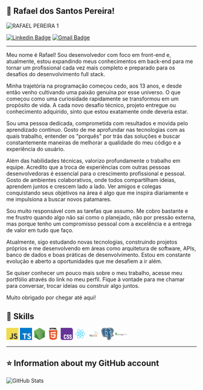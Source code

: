 ## 🔵 <strong>Rafael dos Santos Pereira!</strong>

![RAFAEL PEREIRA 1](https://github.com/user-attachments/assets/bd7b814f-679a-4d5b-884b-ee2e6bcf55a1)

[![Linkedin Badge](https://img.shields.io/badge/-Rafael%20Pereira-00875f?style=flat-square&logo=Linkedin&logoColor=white&link=https://www.linkedin.com/in/rafaellppereira/)](https://www.linkedin.com/in/rafaellppereira/) 
[![Gmail Badge](https://img.shields.io/badge/-rafael@rpdesenvolvimentos.com.br-00875f?style=flat-square&logo=Gmail&logoColor=white&link=mailto:rafael@rpdesenvolvimentos.com.br)](mailto:rafael@rpdesenvolvimentos.com.br)

----

Meu nome é Rafael! Sou desenvolvedor com foco em front-end e, atualmente, estou expandindo meus conhecimentos em back-end para me tornar um profissional cada vez mais completo e preparado para os desafios do desenvolvimento full stack.

Minha trajetória na programação começou cedo, aos 13 anos, e desde então venho cultivando uma paixão genuína por esse universo. O que começou como uma curiosidade rapidamente se transformou em um propósito de vida. A cada novo desafio técnico, projeto entregue ou conhecimento adquirido, sinto que estou exatamente onde deveria estar.

Sou uma pessoa dedicada, comprometida com resultados e movida pelo aprendizado contínuo. Gosto de me aprofundar nas tecnologias com as quais trabalho, entender os "porquês" por trás das soluções e buscar constantemente maneiras de melhorar a qualidade do meu código e a experiência do usuário.

Além das habilidades técnicas, valorizo profundamente o trabalho em equipe. Acredito que a troca de experiências com outras pessoas desenvolvedoras é essencial para o crescimento profissional e pessoal. Gosto de ambientes colaborativos, onde todos compartilham ideias, aprendem juntos e crescem lado a lado. Ver amigos e colegas conquistando seus objetivos na área é algo que me inspira diariamente e me impulsiona a buscar novos patamares.

Sou muito responsável com as tarefas que assumo. Me cobro bastante e me frustro quando algo não sai como o planejado, não por pressão externa, mas porque tenho um compromisso pessoal com a excelência e a entrega de valor em tudo que faço.

Atualmente, sigo estudando novas tecnologias, construindo projetos próprios e me desenvolvendo em áreas como arquitetura de software, APIs, banco de dados e boas práticas de desenvolvimento. Estou em constante evolução e aberto a oportunidades que me desafiem a ir além.

Se quiser conhecer um pouco mais sobre o meu trabalho, acesse meu portfólio através do link no meu perfil. Fique à vontade para me chamar para conversar, trocar ideias ou construir algo juntos.

Muito obrigado por chegar até aqui!

## 🚀 Skills

<code><img height="32" src="https://raw.githubusercontent.com/github/explore/80688e429a7d4ef2fca1e82350fe8e3517d3494d/topics/javascript/javascript.png" alt="Javascript"/></code>
<code><img height="32" src="https://raw.githubusercontent.com/github/explore/80688e429a7d4ef2fca1e82350fe8e3517d3494d/topics/typescript/typescript.png" alt="Typescript"/></code>
<code><img height="32" src="https://raw.githubusercontent.com/github/explore/80688e429a7d4ef2fca1e82350fe8e3517d3494d/topics/nodejs/nodejs.png" alt="Nodejs"/></code>
<code><img height="32" src="https://raw.githubusercontent.com/github/explore/80688e429a7d4ef2fca1e82350fe8e3517d3494d/topics/html/html.png" alt="HTML5"/></code>
<code><img height="32" src="https://raw.githubusercontent.com/github/explore/80688e429a7d4ef2fca1e82350fe8e3517d3494d/topics/css/css.png" alt="CSS"/></code>
<code><img height="32" src="https://raw.githubusercontent.com/github/explore/80688e429a7d4ef2fca1e82350fe8e3517d3494d/topics/react/react.png" alt="React"/></code>
<code><img height="32" src="https://raw.githubusercontent.com/github/explore/80688e429a7d4ef2fca1e82350fe8e3517d3494d/topics/mysql/mysql.png" alt="MySQL"/></code>
<code><img height="32" src="https://raw.githubusercontent.com/github/explore/80688e429a7d4ef2fca1e82350fe8e3517d3494d/topics/postgresql/postgresql.png" alt="PostegreSQL"/></code>
<code><img height="32" src="https://raw.githubusercontent.com/github/explore/80688e429a7d4ef2fca1e82350fe8e3517d3494d/topics/mongodb/mongodb.png" alt="MongoDB"/></code>

---

## ⭐ Information about my GitHub account
![GitHub Stats](https://github-readme-stats.vercel.app/api?username=rafaelppereira&show_icons=true)
